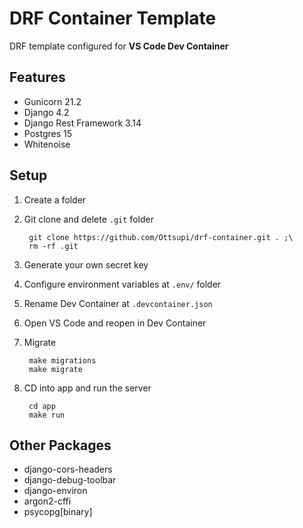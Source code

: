 # DRF Container Template

DRF template configured for **VS Code Dev Container**

## Features

* Gunicorn 21.2
* Django 4.2
* Django Rest Framework 3.14
* Postgres 15
* Whitenoise

## Setup

1. Create a folder
2. Git clone and delete `.git` folder

        git clone https://github.com/Ottsupi/drf-container.git . ;\
        rm -rf .git

3. Generate your own secret key
4. Configure environment variables at `.env/` folder
5. Rename Dev Container at `.devcontainer.json`
6. Open VS Code and reopen in Dev Container
7. Migrate

        make migrations
        make migrate

8. CD into app and run the server

        cd app
        make run

## Other Packages

* django-cors-headers
* django-debug-toolbar
* django-environ
* argon2-cffi
* psycopg[binary]
